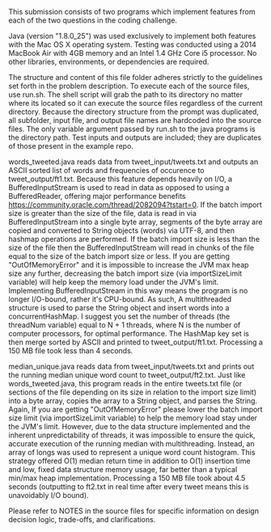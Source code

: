 This submission consists of two programs which implement features from each of the two questions in the coding challenge.

Java (version "1.8.0_25") was used exclusively to implement both features with the Mac OS X operating system. Testing was conducted using a 2014 MacBook Air with 4GB memory and an Intel 1.4 GHz Core i5 processor. No other libraries, environments, or dependencies are required. 

The structure and content of this file folder adheres strictly to the guidelines set forth in the problem description. To execute each of the source files, use run.sh. The shell script will grab the path to its directory no matter where its located so it can execute the source files regardless of the current directory. Because the directory structure from the prompt was duplicated, all subfolder, input file, and output file names are hardcoded into the source files. The only variable argument passed by run.sh to the java programs is the directory path. Test inputs and outputs are included; they are duplicates of those present in the example repo.

words_tweeted.java reads data from tweet_input/tweets.txt and outputs an ASCII sorted list of words and frequencies of occurence to tweet_output/ft1.txt. Because this feature depends heavily on I/O, a BufferedInputStream is used to read in data as opposed to using a BufferedReader, offering major performance benefits <https://community.oracle.com/thread/2082094?tstart=0>. If the batch import size is greater than the size of the file, data is read in via BufferedInputStream into a single byte array, segments of the byte array are copied and converted to String objects (words) via UTF-8, and then hashmap operations are performed. If the batch import size is less than the size of the file then the BufferedInputStream will read in chunks of the file equal to the size of the batch import size or less. If you are getting "OutOfMemoryError" and it is impossible to increase the JVM max heap size any further, decreasing the batch import size (via importSizeLimit variable) will help keep the memory load under the JVM's limit. Implementing BufferedInputStream in this way means the program is no longer I/O-bound, rather it's CPU-bound. As such, A multithreaded structure is used to parse the String object and insert words into a concurrentHashMap. I suggest you set the number of threads (the threadNum variable) equal to N + 1 threads, where N is the number of computer processors, for optimal performance. The HashMap key set is then merge sorted by ASCII and printed to tweet_output/ft1.txt. Processing a 150 MB file took less than 4 seconds.

median_unique.java reads data from tweet_input/tweets.txt and prints out the running median unique word count to tweet_output/ft2.txt. Just like words_tweeted.java, this program reads in the entire tweets.txt file (or sections of the file depending on its size in relation to the import size limit) into a byte array, copies the array to a String object, and parses the String. Again, If you are getting "OutOfMemoryError" please lower the batch import size limit (via importSizeLimit variable) to help the memory load stay under the JVM's limit. However, due to the data structure implemented and the inherent unpredictability of threads, it was impossible to ensure the quick, accurate execution of the running median with multithreading. Instead, an array of longs was used to represent a unique word count histogram. This strategy offered O(1) median return time in addition to O(1) insertion time and low, fixed data structure memory usage, far better than a typical min/max heap implementation. Processing a 150 MB file took about 4.5 seconds (outputting to ft2.txt in real time after every tweet means this is unavoidably I/O bound).

Please refer to NOTES in the source files for specific information on design decision logic, trade-offs, and clarifications.
